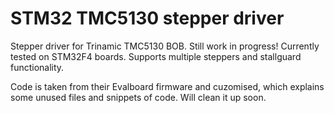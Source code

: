 # STM32 TMC5130 stepper driver
 Stepper driver for Trinamic TMC5130 BOB. Still work in progress!
 Currently tested on STM32F4 boards. 
 Supports multiple steppers and stallguard functionality.

Code is taken from their Evalboard firmware and cuzomised, which explains some unused files and snippets of code. Will clean it up soon.
